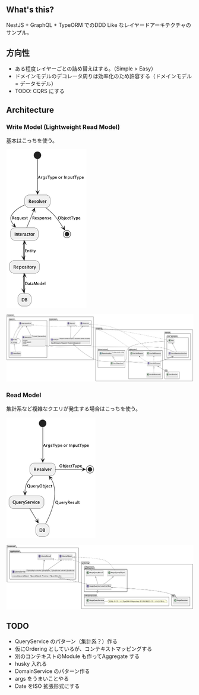 ## What's this?

NestJS + GraphQL + TypeORM でのDDD Like なレイヤードアーキテクチャのサンプル。

## 方向性

- ある程度レイヤーごとの詰め替えはする。（Simple > Easy）
- ドメインモデルのデコレータ周りは効率化のため許容する（ドメインモデル = データモデル）
- TODO: CQRS にする

## Architecture

### Write Model (Lightweight Read Model)

基本はこっちを使う。

![フロー図WriteModel](docs/uml/flow.write.png)

![クラス図WriteModel](docs/uml/class.png)

### Read Model

集計系など複雑なクエリが発生する場合はこっちを使う。

![フロー図ReadModel](docs/uml/flow.read.png)

![クラス図ReadModel](docs/uml/class.read.png)

## TODO

- QueryService のパターン（集計系？）作る
- 仮にOrdering としているが、コンテキストマッピングする
- 別のコンテキストのModule も作ってAggregate する
- husky 入れる
- DomainService のパターン作る
- args をうまいことやる
- Date をISO 拡張形式にする